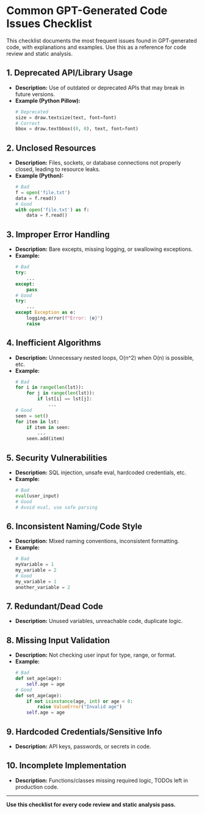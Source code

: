 # Common GPT-Generated Code Issues Checklist

This checklist documents the most frequent issues found in GPT-generated code, with explanations and examples. Use this as a reference for code review and static analysis.

## 1. Deprecated API/Library Usage
- **Description:** Use of outdated or deprecated APIs that may break in future versions.
- **Example (Python Pillow):**
  ```python
  # Deprecated
  size = draw.textsize(text, font=font)
  # Correct
  bbox = draw.textbbox((0, 0), text, font=font)
  ```

## 2. Unclosed Resources
- **Description:** Files, sockets, or database connections not properly closed, leading to resource leaks.
- **Example (Python):**
  ```python
  # Bad
  f = open('file.txt')
  data = f.read()
  # Good
  with open('file.txt') as f:
      data = f.read()
  ```

## 3. Improper Error Handling
- **Description:** Bare excepts, missing logging, or swallowing exceptions.
- **Example:**
  ```python
  # Bad
  try:
      ...
  except:
      pass
  # Good
  try:
      ...
  except Exception as e:
      logging.error(f"Error: {e}")
      raise
  ```

## 4. Inefficient Algorithms
- **Description:** Unnecessary nested loops, O(n^2) when O(n) is possible, etc.
- **Example:**
  ```python
  # Bad
  for i in range(len(lst)):
      for j in range(len(lst)):
          if lst[i] == lst[j]:
              ...
  # Good
  seen = set()
  for item in lst:
      if item in seen:
          ...
      seen.add(item)
  ```

## 5. Security Vulnerabilities
- **Description:** SQL injection, unsafe eval, hardcoded credentials, etc.
- **Example:**
  ```python
  # Bad
  eval(user_input)
  # Good
  # Avoid eval, use safe parsing
  ```

## 6. Inconsistent Naming/Code Style
- **Description:** Mixed naming conventions, inconsistent formatting.
- **Example:**
  ```python
  # Bad
  myVariable = 1
  my_variable = 2
  # Good
  my_variable = 1
  another_variable = 2
  ```

## 7. Redundant/Dead Code
- **Description:** Unused variables, unreachable code, duplicate logic.

## 8. Missing Input Validation
- **Description:** Not checking user input for type, range, or format.
- **Example:**
  ```python
  # Bad
  def set_age(age):
      self.age = age
  # Good
  def set_age(age):
      if not isinstance(age, int) or age < 0:
          raise ValueError("Invalid age")
      self.age = age
  ```

## 9. Hardcoded Credentials/Sensitive Info
- **Description:** API keys, passwords, or secrets in code.

## 10. Incomplete Implementation
- **Description:** Functions/classes missing required logic, TODOs left in production code.

---

**Use this checklist for every code review and static analysis pass.** 
